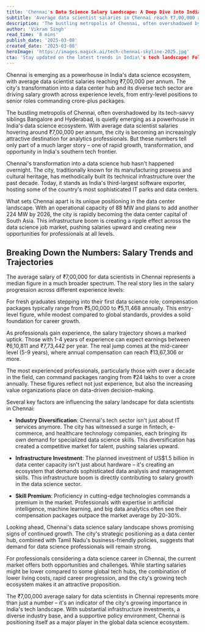 ```yaml
---
title: 'Chennai's Data Science Salary Landscape: A Deep Dive into India's Rising Tech Hub'
subtitle: 'Average data scientist salaries in Chennai reach ₹7,00,000 as city emerges as key tech hub'
description: 'The bustling metropolis of Chennai, often overshadowed by its tech-savvy siblings Bangalore and Hyderabad, is quietly emerging as a powerhouse in India's data science ecosystem. With average data scientist salaries hovering around ₹7,00,000 per annum, the city is becoming an increasingly attractive destination for analytics professionals. But these numbers tell only part of a much larger story – one of rapid growth, transformation, and opportunity in India's southern tech frontier.'
author: 'Vikram Singh'
read_time: '8 mins'
publish_date: '2025-03-08'
created_date: '2025-03-08'
heroImage: 'https://images.magick.ai/tech-chennai-skyline-2025.jpg'
cta: 'Stay updated on the latest trends in India\'s tech landscape! Follow us on LinkedIn for more insights into data science careers, salary trends, and emerging opportunities in Chennai and beyond.'
---
```


Chennai is emerging as a powerhouse in India's data science ecosystem, with average data scientist salaries reaching ₹7,00,000 per annum. The city's transformation into a data center hub and its diverse tech sector are driving salary growth across experience levels, from entry-level positions to senior roles commanding crore-plus packages.

The bustling metropolis of Chennai, often overshadowed by its tech-savvy siblings Bangalore and Hyderabad, is quietly emerging as a powerhouse in India's data science ecosystem. With average data scientist salaries hovering around ₹7,00,000 per annum, the city is becoming an increasingly attractive destination for analytics professionals. But these numbers tell only part of a much larger story – one of rapid growth, transformation, and opportunity in India's southern tech frontier.

Chennai's transformation into a data science hub hasn't happened overnight. The city, traditionally known for its manufacturing prowess and cultural heritage, has methodically built its technical infrastructure over the past decade. Today, it stands as India's third-largest software exporter, hosting some of the country's most sophisticated IT parks and data centers.

What sets Chennai apart is its unique positioning in the data center landscape. With an operational capacity of 88 MW and plans to add another 224 MW by 2026, the city is rapidly becoming the data center capital of South Asia. This infrastructure boom is creating a ripple effect across the data science job market, pushing salaries upward and creating new opportunities for professionals at all levels.

## Breaking Down the Numbers: Salary Trends and Trajectories

The average salary of ₹7,00,000 for data scientists in Chennai represents a median figure in a much broader spectrum. The real story lies in the salary progression across different experience levels:

For fresh graduates stepping into their first data science role, compensation packages typically range from ₹5,00,000 to ₹5,11,468 annually. This entry-level figure, while modest compared to global standards, provides a solid foundation for career growth.

As professionals gain experience, the salary trajectory shows a marked uptick. Those with 1-4 years of experience can expect earnings between ₹6,10,811 and ₹7,73,442 per year. The real jump comes at the mid-career level (5-9 years), where annual compensation can reach ₹13,67,306 or more.

The most experienced professionals, particularly those with over a decade in the field, can command packages ranging from ₹24 lakhs to over a crore annually. These figures reflect not just experience, but also the increasing value organizations place on data-driven decision-making.

Several key factors are influencing the salary landscape for data scientists in Chennai:

- **Industry Diversification**: Chennai's tech sector isn't just about IT services anymore. The city has witnessed a surge in fintech, e-commerce, and healthcare technology companies, each bringing its own demand for specialized data science skills. This diversification has created a competitive market for talent, pushing salaries upward.

- **Infrastructure Investment**: The planned investment of US$1.5 billion in data center capacity isn't just about hardware – it's creating an ecosystem that demands sophisticated data analysis and management skills. This infrastructure boom is directly contributing to salary growth in the data science sector.

- **Skill Premium**: Proficiency in cutting-edge technologies commands a premium in the market. Professionals with expertise in artificial intelligence, machine learning, and big data analytics often see their compensation packages outpace the market average by 20-30%.

Looking ahead, Chennai's data science salary landscape shows promising signs of continued growth. The city's strategic positioning as a data center hub, combined with Tamil Nadu's business-friendly policies, suggests that demand for data science professionals will remain strong.

For professionals considering a data science career in Chennai, the current market offers both opportunities and challenges. While starting salaries might be lower compared to some global tech hubs, the combination of lower living costs, rapid career progression, and the city's growing tech ecosystem makes it an attractive proposition.

The ₹7,00,000 average salary for data scientists in Chennai represents more than just a number – it's an indicator of the city's growing importance in India's tech landscape. With substantial infrastructure investments, a diverse industry base, and a supportive policy environment, Chennai is positioning itself as a major player in the global data science ecosystem.